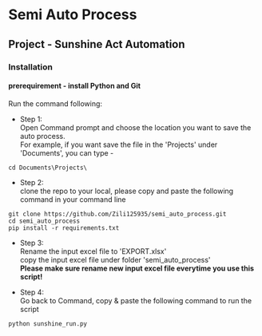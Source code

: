 # Semi Auto Process

## Project - Sunshine Act Automation

### Installation
#### prerequirement - install Python and Git

Run the command following:

* Step 1:\
 Open Command prompt and choose the location you want to save the auto process.\
 For example, if you want save the file in the 'Projects' under 'Documents', you can type -
```
cd Documents\Projects\
```
* Step 2:\
 clone the repo to your local, please copy and paste the following command in your command line
```
git clone https://github.com/Zili125935/semi_auto_process.git
cd semi_auto_process
pip install -r requirements.txt
```

* Step 3:\
Rename the input excel file to 'EXPORT.xlsx' \
copy the input excel file under folder 'semi_auto_process'\
**Please make sure rename new input excel file everytime you use this script!**

* Step 4:\
Go back to Command, copy & paste the following command to run the script
```
python sunshine_run.py
```
